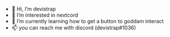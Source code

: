 - 👋 Hi, I’m devistrap
- 👀 I’m interested in nextcord
- 🌱 I’m currently learning how to get a button to goddam interact
- 📫 you can reach me with discord (devistrap#1036)

